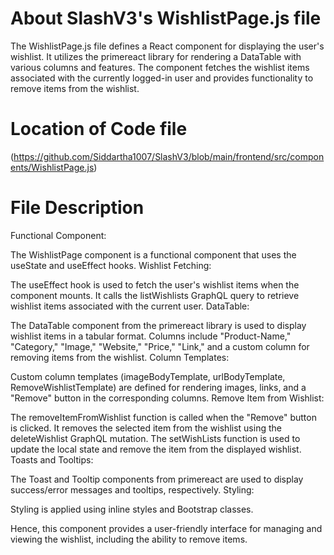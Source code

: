 # About SlashV3's WishlistPage.js file 
The WishlistPage.js file defines a React component for displaying the user's wishlist. It utilizes the primereact library for rendering a DataTable with various columns and features. The component fetches the wishlist items associated with the currently logged-in user and provides functionality to remove items from the wishlist.

# Location of Code file
(https://github.com/Siddartha1007/SlashV3/blob/main/frontend/src/components/WishlistPage.js)

# File Description
Functional Component:

The WishlistPage component is a functional component that uses the useState and useEffect hooks.
Wishlist Fetching:

The useEffect hook is used to fetch the user's wishlist items when the component mounts.
It calls the listWishlists GraphQL query to retrieve wishlist items associated with the current user.
DataTable:

The DataTable component from the primereact library is used to display wishlist items in a tabular format.
Columns include "Product-Name," "Category," "Image," "Website," "Price," "Link," and a custom column for removing items from the wishlist.
Column Templates:

Custom column templates (imageBodyTemplate, urlBodyTemplate, RemoveWishlistTemplate) are defined for rendering images, links, and a "Remove" button in the corresponding columns.
Remove Item from Wishlist:

The removeItemFromWishlist function is called when the "Remove" button is clicked. It removes the selected item from the wishlist using the deleteWishlist GraphQL mutation.
The setWishLists function is used to update the local state and remove the item from the displayed wishlist.
Toasts and Tooltips:

The Toast and Tooltip components from primereact are used to display success/error messages and tooltips, respectively.
Styling:

Styling is applied using inline styles and Bootstrap classes.

Hence, this component provides a user-friendly interface for managing and viewing the wishlist, including the ability to remove items.
